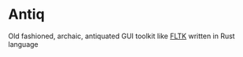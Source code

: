 # Antiq
Old fashioned, archaic, antiquated GUI toolkit like [FLTK](https://www.fltk.org) written in Rust language
